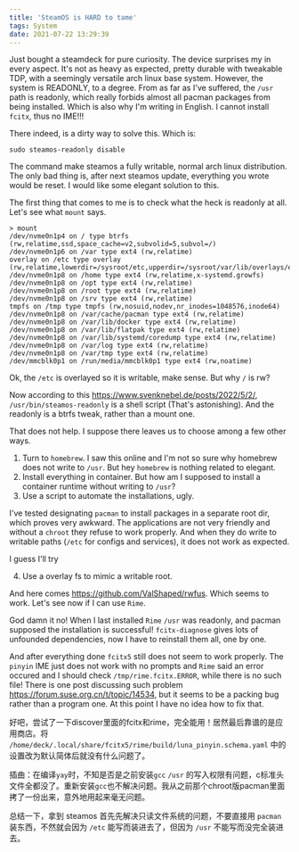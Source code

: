 ```yaml
---
title: 'SteamOS is HARD to tame'
tags: System
date: 2021-07-22 13:29:39
---
```



Just bought a steamdeck for pure curiosity. The device surprises my in every aspect. It's not as heavy as expected, pretty durable with tweakable TDP, with a seemingly versatile arch linux base system. However, the system is READONLY, to a degree. From as far as I've suffered, the `/usr` path is readonly, which really forbids almost all pacman packages from being installed. Which is also why I'm writing in English. I cannot install `fcitx`, thus no IME!!!

There indeed, is a dirty way to solve this. Which is:
```
sudo steamos-readonly disable
```
The command make steamos a fully writable, normal arch linux distribution. The only bad thing is, after next steamos update, everything you wrote would be reset. I would like some elegant solution to this.

The first thing that comes to me is to check what the heck is readonly at all. Let's see what `mount` says.

```
> mount
/dev/nvme0n1p4 on / type btrfs (rw,relatime,ssd,space_cache=v2,subvolid=5,subvol=/)
/dev/nvme0n1p6 on /var type ext4 (rw,relatime)
overlay on /etc type overlay (rw,relatime,lowerdir=/sysroot/etc,upperdir=/sysroot/var/lib/overlays/etc/upper,workdir=/sysroot/var/lib/overlays/etc/work)
/dev/nvme0n1p8 on /home type ext4 (rw,relatime,x-systemd.growfs)
/dev/nvme0n1p8 on /opt type ext4 (rw,relatime)
/dev/nvme0n1p8 on /root type ext4 (rw,relatime)
/dev/nvme0n1p8 on /srv type ext4 (rw,relatime)
tmpfs on /tmp type tmpfs (rw,nosuid,nodev,nr_inodes=1048576,inode64)
/dev/nvme0n1p8 on /var/cache/pacman type ext4 (rw,relatime)
/dev/nvme0n1p8 on /var/lib/docker type ext4 (rw,relatime)
/dev/nvme0n1p8 on /var/lib/flatpak type ext4 (rw,relatime)
/dev/nvme0n1p8 on /var/lib/systemd/coredump type ext4 (rw,relatime)
/dev/nvme0n1p8 on /var/log type ext4 (rw,relatime)
/dev/nvme0n1p8 on /var/tmp type ext4 (rw,relatime)
/dev/mmcblk0p1 on /run/media/mmcblk0p1 type ext4 (rw,noatime)
```

Ok, the `/etc` is overlayed so it is writable, make sense. But why `/` is rw?

Now according to this https://www.svenknebel.de/posts/2022/5/2/, `/usr/bin/steamos-readonly` is a shell script (That's astonishing). And the readonly is a btrfs tweak, rather than a mount one.

That does not help. I suppose there leaves us to choose among a few other ways.

1. Turn to `homebrew`. I saw this online and I'm not so sure why homebrew does not write to `/usr`. But hey `homebrew` is nothing related to elegant.
2. Install everything in container. But how am I supposed to install a container runtime without writing to `/usr`?
3. Use a script to automate the installations, ugly.

I've tested designating `pacman` to install packages in a separate root dir, which proves very awkward. The applications are not very friendly and without a `chroot` they refuse to work properly. And when they do write to writable paths (`/etc` for configs and services), it does not work as expected.

I guess I'll try

4. Use a overlay fs to mimic a writable root.

And here comes https://github.com/ValShaped/rwfus. Which seems to work. Let's see now if I can use `Rime`.

God damn it no! When I last installed `Rime` `/usr` was readonly, and pacman supposed the installation is successful! `fcitx-diagnose` gives lots of unfounded dependencies, now I have to reinstall them all, one by one.

And after everything done `fcitx5` still does not seem to work properly. The `pinyin` IME just does not work with no prompts and `Rime` said an error occured and I should check `/tmp/rime.fcitx.ERROR`, while there is no such file! There is one post discussing such problem https://forum.suse.org.cn/t/topic/14534, but it seems to be a packing bug rather than a program one. At this point I have no idea how to fix that.

好吧，尝试了一下discover里面的fcitx和rime，完全能用！居然最后靠谱的是应用商店。将 `/home/deck/.local/share/fcitx5/rime/build/luna_pinyin.schema.yaml` 中的设置改为默认简体后就没有什么问题了。

插曲：在编译`yay`时，不知是否是之前安装`gcc` `/usr` 的写入权限有问题，c标准头文件全都没了。重新安装`gcc`也不解决问题。我从之前那个chroot版pacman里面拷了一份出来，意外地用起来毫无问题。

总结一下，拿到 steamos 首先先解决只读文件系统的问题，不要直接用 `pacman` 装东西，不然就会因为 `/etc` 能写而装进去了，但因为 `/usr` 不能写而没完全装进去。
